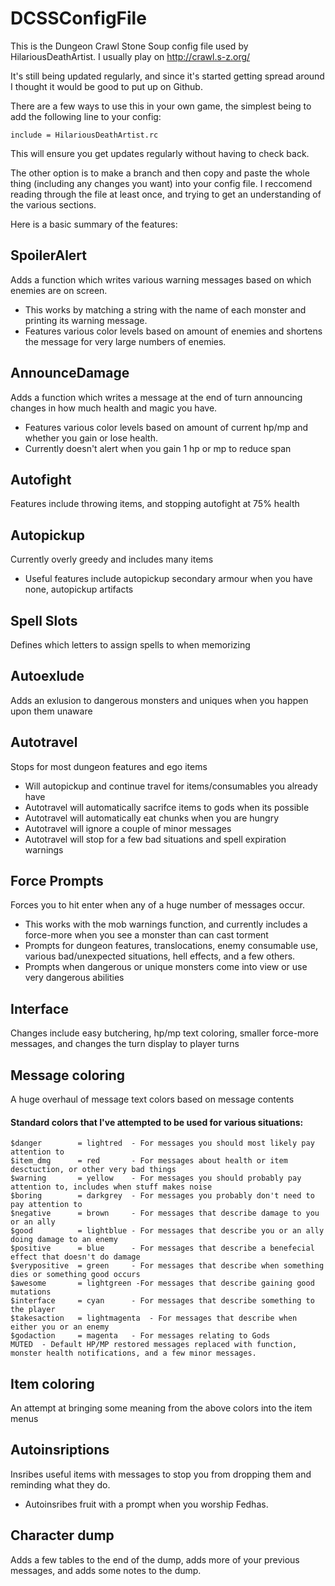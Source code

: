 DCSSConfigFile
==============

This is the Dungeon Crawl Stone Soup config file used by HilariousDeathArtist. I usually play on http://crawl.s-z.org/

It's still being updated regularly, and since it's started getting spread around I thought it would be good to put up on Github.

There are a few ways to use this in your own game, the simplest being to add the following line to your config:

    include = HilariousDeathArtist.rc
    
This will ensure you get updates regularly without having to check back.

The other option is to make a branch and then copy and paste the whole thing (including any changes you want) into your config file.
I reccomend reading through the file at least once, and trying to get an understanding of the various sections.

Here is a basic summary of the features:

## SpoilerAlert
Adds a function which writes various warning messages based on which enemies are on screen.
* This works by matching a string with the name of each monster and printing its warning message.
* Features various color levels based on amount of enemies and shortens the message for very large numbers of enemies.

## AnnounceDamage
Adds a function which writes a message at the end of turn announcing changes in how much health and magic you have.
* Features various color levels based on amount of current hp/mp and whether you gain or lose health.
* Currently doesn't alert when you gain 1 hp or mp to reduce span

## Autofight 
Features include throwing items, and stopping autofight at 75% health

## Autopickup 
Currently overly greedy and includes many items
* Useful features include autopickup secondary armour when you have none, autopickup artifacts

## Spell Slots 
Defines which letters to assign spells to when memorizing

## Autoexlude 
Adds an exlusion to dangerous monsters and uniques when you happen upon them unaware

## Autotravel 
Stops for most dungeon features and ego items
* Will autopickup and continue travel for items/consumables you already have
* Autotravel will automatically sacrifce items to gods when its possible
* Autotravel will automatically eat chunks when you are hungry
* Autotravel will ignore a couple of minor messages
* Autotravel will stop for a few bad situations and spell expiration warnings

## Force Prompts 
Forces you to hit enter when any of a huge number of messages occur.
* This works with the mob warnings function, and currently includes a force-more when you see a monster than can cast torment
* Prompts for dungeon features, translocations, enemy consumable use, various bad/unexpected situations, hell effects, and a few others.
* Prompts when dangerous or unique monsters come into view or use very dangerous abilities

## Interface 
Changes include easy butchering, hp/mp text coloring, smaller force-more messages, and changes the turn display to player turns

## Message coloring 
A huge overhaul of message text colors based on message contents

#### Standard colors that I've attempted to be used for various situations:
    $danger        = lightred  - For messages you should most likely pay attention to
    $item_dmg      = red       - For messages about health or item desctuction, or other very bad things
    $warning       = yellow    - For messages you should probably pay attention to, includes when stuff makes noise
    $boring        = darkgrey  - For messages you probably don't need to pay attention to
    $negative      = brown     - For messages that describe damage to you or an ally   
    $good          = lightblue - For messages that describe you or an ally doing damage to an enemy
    $positive      = blue      - For messages that describe a benefecial effect that doesn't do damage
    $verypositive  = green     - For messages that describe when something dies or something good occurs
    $awesome       = lightgreen -For messages that describe gaining good mutations
    $interface     = cyan      - For messages that describe something to the player
    $takesaction   = lightmagenta  - For messages that describe when either you or an enemy
    $godaction     = magenta   - For messages relating to Gods
    MUTED  - Default HP/MP restored messages replaced with function, monster health notifications, and a few minor messages.

## Item coloring 
An attempt at bringing some meaning from the above colors into the item menus

## Autoinsriptions 
Insribes useful items with messages to stop you from dropping them and reminding what they do.
* Autoinsribes fruit with a prompt when you worship Fedhas.

## Character dump 
Adds a few tables to the end of the dump, adds more of your previous messages, and adds some notes to the dump.